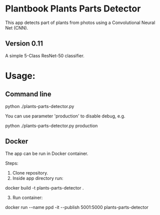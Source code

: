 # Plantbook Plants Parts Detector 
This app detects part of plants from photos using a Convolutional Neural Net (CNN). 

## Version 0.11
A simple 5-Class ResNet-50 classifier.

# Usage:

## Command line

  python ./plants-parts-detector.py 
  
You can use parameter 'production' to disable debug, e.g.  

  python ./plants-parts-detector.py production

## Docker
The app can be run in Docker container.

Steps:

1. Clone repository.
2. Inside app directory run:

  docker build -t plants-parts-detector .

3. Run container:

  docker run --name ppd -it --publish 5001:5000 plants-parts-detector
  
